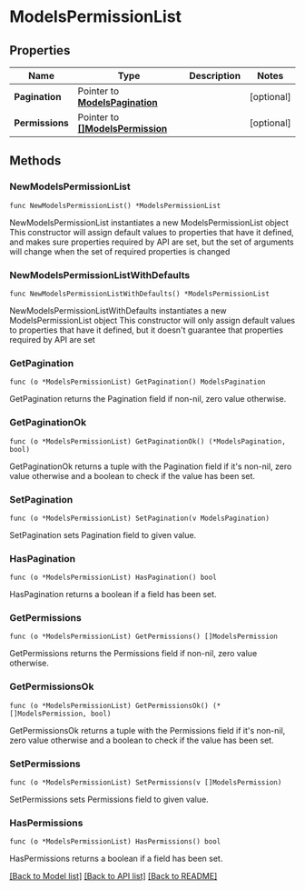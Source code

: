 # ModelsPermissionList

## Properties

Name | Type | Description | Notes
------------ | ------------- | ------------- | -------------
**Pagination** | Pointer to [**ModelsPagination**](ModelsPagination.md) |  | [optional] 
**Permissions** | Pointer to [**[]ModelsPermission**](ModelsPermission.md) |  | [optional] 

## Methods

### NewModelsPermissionList

`func NewModelsPermissionList() *ModelsPermissionList`

NewModelsPermissionList instantiates a new ModelsPermissionList object
This constructor will assign default values to properties that have it defined,
and makes sure properties required by API are set, but the set of arguments
will change when the set of required properties is changed

### NewModelsPermissionListWithDefaults

`func NewModelsPermissionListWithDefaults() *ModelsPermissionList`

NewModelsPermissionListWithDefaults instantiates a new ModelsPermissionList object
This constructor will only assign default values to properties that have it defined,
but it doesn't guarantee that properties required by API are set

### GetPagination

`func (o *ModelsPermissionList) GetPagination() ModelsPagination`

GetPagination returns the Pagination field if non-nil, zero value otherwise.

### GetPaginationOk

`func (o *ModelsPermissionList) GetPaginationOk() (*ModelsPagination, bool)`

GetPaginationOk returns a tuple with the Pagination field if it's non-nil, zero value otherwise
and a boolean to check if the value has been set.

### SetPagination

`func (o *ModelsPermissionList) SetPagination(v ModelsPagination)`

SetPagination sets Pagination field to given value.

### HasPagination

`func (o *ModelsPermissionList) HasPagination() bool`

HasPagination returns a boolean if a field has been set.

### GetPermissions

`func (o *ModelsPermissionList) GetPermissions() []ModelsPermission`

GetPermissions returns the Permissions field if non-nil, zero value otherwise.

### GetPermissionsOk

`func (o *ModelsPermissionList) GetPermissionsOk() (*[]ModelsPermission, bool)`

GetPermissionsOk returns a tuple with the Permissions field if it's non-nil, zero value otherwise
and a boolean to check if the value has been set.

### SetPermissions

`func (o *ModelsPermissionList) SetPermissions(v []ModelsPermission)`

SetPermissions sets Permissions field to given value.

### HasPermissions

`func (o *ModelsPermissionList) HasPermissions() bool`

HasPermissions returns a boolean if a field has been set.


[[Back to Model list]](../README.md#documentation-for-models) [[Back to API list]](../README.md#documentation-for-api-endpoints) [[Back to README]](../README.md)


